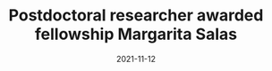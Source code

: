 ---
title: "Postdoctoral researcher awarded fellowship Margarita Salas"
date: 2021-11-12
image: /assets/images/news/17_sergiocobo.jpg
summary: >
  **Sergio Cobo López** received the Margarita Salas fellowship to pursue phage–bacterial ecology and complex systems
  across SDSU and URV (Sees:lab).
links:
  primary: https://scholar.google.com/citations?hl=en&user=m6m1HV4AAAAJ
---